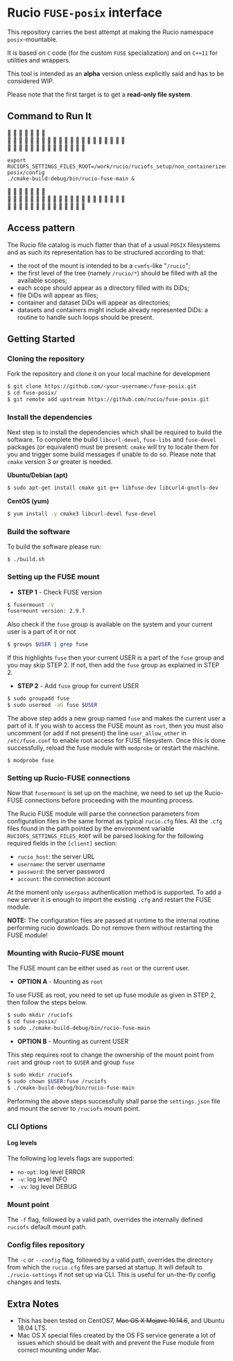 # Rucio `FUSE-posix` interface

This repository carries the best attempt at making the Rucio namespace `posix`-mountable.

It is based on `C` code (for the custom `FUSE` specialization) and on `C++11` for utilities and wrappers.

This tool is intended as an **alpha** version unless explicitly said and has to be considered WIP.

Please note that the first target is to get a **read-only file system**.

## Command to Run It

:red_circle:	:red_circle:	:red_circle:	:red_circle:	:red_circle:	:red_circle:	:red_circle:	
:red_circle:	:red_circle:	:red_circle:	:red_circle:	:red_circle:	:red_circle:	:red_circle:
:red_circle:	:red_circle:	:red_circle:	:red_circle:	:red_circle:	:red_circle:	:red_circle:
:red_circle:	:red_circle:	:red_circle:	:red_circle:	:red_circle:	:red_circle:	:red_circle:	
:red_circle:	:red_circle:	:red_circle:	:red_circle:	:red_circle:	:red_circle:	:red_circle:
:red_circle:	:red_circle:	:red_circle:	:red_circle:	:red_circle:	:red_circle:	:red_circle:

```
export RUCIOFS_SETTINGS_FILES_ROOT=/work/rucio/ruciofs_setup/non_containerized/fuse-posix/config
./cmake-build-debug/bin/rucio-fuse-main &
```
:red_circle:	:red_circle:	:red_circle:	:red_circle:	:red_circle:	:red_circle:	:red_circle:	
:red_circle:	:red_circle:	:red_circle:	:red_circle:	:red_circle:	:red_circle:	:red_circle:
:red_circle:	:red_circle:	:red_circle:	:red_circle:	:red_circle:	:red_circle:	:red_circle:
:red_circle:	:red_circle:	:red_circle:	:red_circle:	:red_circle:	:red_circle:	:red_circle:	
:red_circle:	:red_circle:	:red_circle:	:red_circle:	:red_circle:	:red_circle:	:red_circle:
:red_circle:	:red_circle:	:red_circle:	:red_circle:	:red_circle:	:red_circle:	:red_circle:



## Access pattern
The Rucio file catalog is much flatter than that of a usual `POSIX` filesystems and as such its representation has to be structured according to that:

- the root of the mount is intended to be a `cvmfs`-like "`/rucio`";
- the first level of the tree (namely `/rucio/*`) should be filled with all the available scopes;
- each scope should appear as a directory filled with its DiDs;
- file DiDs will appear as files;
- container and dataset DiDs will appear as directories;
- datasets and containers might include already represented DiDs: a routine to handle such loops should be present.

## Getting Started

### Cloning the repository
Fork the repository and clone it on your local machine for development

```BASH
$ git clone https://github.com/<your-username>/fuse-posix.git
$ cd fuse-posix/
$ git remote add upstream https://github.com/rucio/fuse-posix.git
```

### Install the dependencies
Next step is to install the dependencies which shall be required to build the software.
To complete the build `libcurl-devel`, `fuse-libs` and `fuse-devel` packages (or equivalent) must be present:
`cmake` will try to locate them for you and trigger some build messages if unable to do so.
Please note that `cmake` version 3 or greater is needed.

**Ubuntu/Debian (apt)**

```BASH
$ sudo apt-get install cmake git g++ libfuse-dev libcurl4-gnutls-dev
```

**CentOS (yum)**

```BASH
$ yum install -y cmake3 libcurl-devel fuse-devel
```

### Build the software
To build the software please run:

```[shell]
$ ./build.sh
```

### Setting up the FUSE mount

* **STEP 1** - Check FUSE version

```BASH
$ fusermount -V
fusermount version: 2.9.7
```

Also check if the `fuse` group is available on the system and your current user is a part of it or not

```BASH
$ groups $USER | grep fuse
```

If this highlights `fuse` then your current USER is a part of the `fuse` group and you may skip STEP 2. 
If not, then add the `fuse` group as explained in STEP 2.

* **STEP 2** - Add `fuse` group for current USER

```BASH
$ sudo groupadd fuse
$ sudo usermod -aG fuse $USER
```

The above step adds a new group named `fuse` and makes the current user a part of it. 
If you wish to access the FUSE mount as `root`, then you must also uncomment (or add if not present) the line `user_allow_other` in `/etc/fuse.conf` to enable root access for FUSE filesystem. 
Once this is done successfully, reload the fuse module with `modprobe` or restart the machine.

```
$ modprobe fuse
```

### Setting up Rucio-FUSE connections
Now that `fusermount` is set up on the machine, we need to set up the Rucio-FUSE connections before proceeding with the mounting process.

The Rucio FUSE module will parse the connection parameters from configuration files in the same format as typical `rucio.cfg` files. 
All the `.cfg` files found in the path pointed by the environment variable `RUCIOFS_SETTINGS_FILES_ROOT` will be parsed looking for the following required fields in the `[client]` section:
 - `rucio_host`: the server URL
 - `username`: the server username
 - `password`: the server password
 - `account`: the connection account

At the moment only `userpass` authentication method is supported.
To add a new server it is enough to import the existing `.cfg` and restart the FUSE module.

**NOTE:** The configuration files are passed at runtime to the internal routine performing rucio downloads. Do not remove them without restarting the FUSE module!

### Mounting with Rucio-FUSE mount
The FUSE mount can be either used as `root` or the current user.

* **OPTION A** - Mounting as `root`

To use FUSE as root, you need to set up fuse module as given in STEP 2, then follow the steps below.

```BASH
$ sudo mkdir /ruciofs
$ cd fuse-posix/
$ sudo ./cmake-build-debug/bin/rucio-fuse-main
```

* **OPTION B** - Mounting as current USER

This step requires root to change the ownership of the mount point from `root` and group `root` to `$USER` and group `fuse`

```BASH
$ sudo mkdir /ruciofs
$ sudo chown $USER:fuse /ruciofs
$ ./cmake-build-debug/bin/rucio-fuse-main
```

Performing the above steps successfully shall parse the `settings.json` file and mount the server to `/ruciofs` mount point.

### CLI Options

#### Log levels
The following log levels flags are supported:
* `no-opt`: log level ERROR
* `-v`: log level INFO
* `-vv`: log level DEBUG

### Mount point
The `-f` flag, followed by a valid path, overrides the internally defined `ruciofs` default mount path.

### Config files repository
The `-c` or `--config` flag, followed by a valid path, overrides the directory from which the `rucio.cfg` files are parsed at startup.
It will default to `./rucio-settings` if not set up via CLI.
This is useful for un-the-fly config changes and tests.

## Extra Notes

* This has been tested on CentOS7, ~~Mac OS X Mojave 10.14.6~~, and Ubuntu 18.04 LTS.
* Mac OS X special files created by the OS FS service generate a lot of issues which should be dealt with and prevent the Fuse module from correct mounting under Mac.

